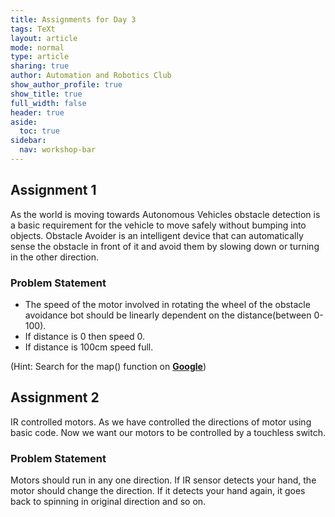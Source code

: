```yaml
---
title: Assignments for Day 3
tags: TeXt
layout: article
mode: normal
type: article
sharing: true
author: Automation and Robotics Club
show_author_profile: true
show_title: true
full_width: false
header: true
aside:
  toc: true
sidebar:
  nav: workshop-bar	
---
```


## Assignment 1
As the world is moving towards Autonomous Vehicles obstacle detection is a basic requirement for the vehicle to move safely without bumping into objects. Obstacle Avoider is an intelligent device that can automatically sense the obstacle in front of it and avoid them by slowing down or turning in the other direction.

### Problem Statement
- The speed of the motor involved in rotating the wheel of the obstacle avoidance bot should be linearly dependent on the distance(between 0-100).
- If distance is 0 then speed 0.
- If distance is 100cm speed full.

(Hint: Search for the map() function on **[Google](https://letmegooglethat.com/?q=map()+Arduino)**)

## Assignment 2

IR controlled motors. As we have controlled the directions of motor using basic code. Now we want our motors to be controlled by a touchless switch.

### Problem Statement

Motors should run in any one direction.
If IR sensor detects your hand, the motor should change the direction.
If it detects your hand again, it goes back to spinning in original direction and so on.
